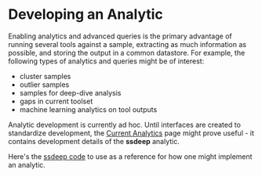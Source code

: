# Developing an Analytic

Enabling analytics and advanced queries is the primary advantage of running several tools against a sample, extracting as much information as possible, and storing the output in a common datastore. For example, the following types of analytics and queries might be of interest:

- cluster samples
- outlier samples
- samples for deep-dive analysis
- gaps in current toolset
- machine learning analytics on tool outputs

Analytic development is currently ad hoc. Until interfaces are created to standardize development, the [Current Analytics](../use/use-analytics.md) page might prove useful - it contains development details of the **ssdeep** analytic.

Here's the [ssdeep code](https://github.com/mitre/multiscanner/blob/feature-celery/analytics/ssdeep_analytics.py) to use as a reference for how one might implement an analytic.